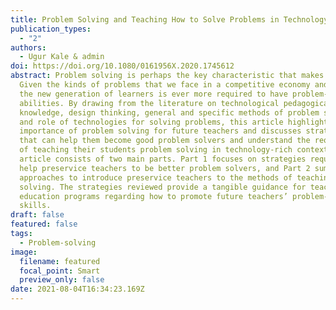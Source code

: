 ```yaml
---
title: Problem Solving and Teaching How to Solve Problems in Technology-Rich Contexts
publication_types:
  - "2"
authors:
  - Ugur Kale & admin
doi: https://doi.org/10.1080/0161956X.2020.1745612
abstract: Problem solving is perhaps the key characteristic that makes us human.
  Given the kinds of problems that we face in a competitive economy and society,
  the new generation of learners is ever more required to have problem-solving
  abilities. By drawing from the literature on technological pedagogical content
  knowledge, design thinking, general and specific methods of problem solving,
  and role of technologies for solving problems, this article highlights the
  importance of problem solving for future teachers and discusses strategies
  that can help them become good problem solvers and understand the requirements
  of teaching their students problem solving in technology-rich contexts. This
  article consists of two main parts. Part 1 focuses on strategies required to
  help preservice teachers to be better problem solvers, and Part 2 summarizes
  approaches to introduce preservice teachers to the methods of teaching problem
  solving. The strategies reviewed provide a tangible guidance for teacher
  education programs regarding how to promote future teachers’ problem-solving
  skills.
draft: false
featured: false
tags:
  - Problem-solving
image:
  filename: featured
  focal_point: Smart
  preview_only: false
date: 2021-08-04T16:34:23.169Z
---
```

